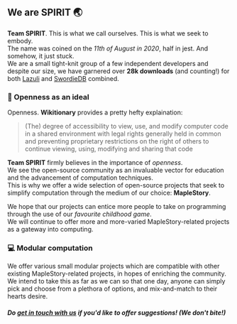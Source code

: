 ## We are SPIRIT :earth_asia:  
**Team SPIRIT**. This is what we call ourselves. This is what we seek to embody.  
The name was coined on the *11th of August in 2020*, half in jest. And somehow, it just stuck.  
We are a small tight-knit group of a few independent developers and despite our size, we have garnered over **28k downloads** (and counting!) for both [Lazuli](https://github.com/TEAM-SPIRIT-Productions/Lazuli) and [SwordieDB](https://github.com/Bratah123/SwordieDB) combined.  

### :open_file_folder: Openness as an ideal
Openness. **Wikitionary** provides a pretty hefty explaination:  

> (The) degree of accessibility to view, use, and modify computer code in a shared environment 
> with legal rights generally held in common and preventing proprietary restrictions 
> on the right of others to continue viewing, using, modifying and sharing that code

**Team SPIRIT** firmly believes in the importance of *openness*.  
We see the open-source community as an invaluable vector for education and the advancement of computation techniques.  
This is why we offer a wide selection of open-source projects that seek to simplify computation through the medium of our choice: **MapleStory**.  

We hope that our projects can entice more people to take on programming through the use of our *favourite childhood game*.  
We will continue to offer more and more-varied MapleStory-related projects as a gateway into computing.  

### :computer: Modular computation
We offer various small modular projects which are compatible with other existing MapleStory-related projects, in hopes of enriching the community.  
We intend to take this as far as we can so that one day, anyone can simply pick and choose from a plethora of options, and mix-and-match to their hearts desire.  

##### Do [get in touch with us](https://discord.gg/BWp2CR8Fqj) if you'd like to offer suggestions! (*We don't bite!*)
